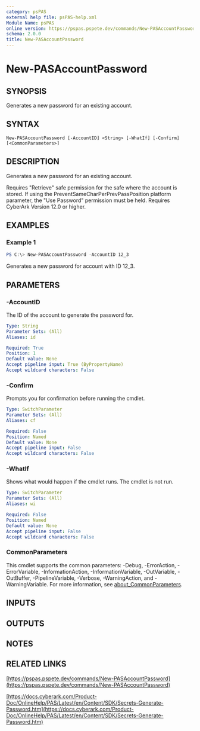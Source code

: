 ```yaml
---
category: psPAS
external help file: psPAS-help.xml
Module Name: psPAS
online version: https://pspas.pspete.dev/commands/New-PASAccountPassword
schema: 2.0.0
title: New-PASAccountPassword
---
```


# New-PASAccountPassword

## SYNOPSIS
Generates a new password for an existing account.

## SYNTAX

```
New-PASAccountPassword [-AccountID] <String> [-WhatIf] [-Confirm] [<CommonParameters>]
```

## DESCRIPTION
Generates a new password for an existing account.

Requires "Retrieve" safe permission for the safe where the account is stored. If using the PreventSameCharPerPrevPassPosition platform parameter, the "Use Password" permission must be held.
Requires CyberArk Version 12.0 or higher.

## EXAMPLES

### Example 1
```powershell
PS C:\> New-PASAccountPassword -AccountID 12_3
```

Generates a new password for account with ID 12_3.

## PARAMETERS

### -AccountID
The ID of the account to generate the password for.

```yaml
Type: String
Parameter Sets: (All)
Aliases: id

Required: True
Position: 1
Default value: None
Accept pipeline input: True (ByPropertyName)
Accept wildcard characters: False
```

### -Confirm
Prompts you for confirmation before running the cmdlet.

```yaml
Type: SwitchParameter
Parameter Sets: (All)
Aliases: cf

Required: False
Position: Named
Default value: None
Accept pipeline input: False
Accept wildcard characters: False
```

### -WhatIf
Shows what would happen if the cmdlet runs. The cmdlet is not run.

```yaml
Type: SwitchParameter
Parameter Sets: (All)
Aliases: wi

Required: False
Position: Named
Default value: None
Accept pipeline input: False
Accept wildcard characters: False
```

### CommonParameters
This cmdlet supports the common parameters: -Debug, -ErrorAction, -ErrorVariable, -InformationAction, -InformationVariable, -OutVariable, -OutBuffer, -PipelineVariable, -Verbose, -WarningAction, and -WarningVariable. For more information, see [about_CommonParameters](http://go.microsoft.com/fwlink/?LinkID=113216).

## INPUTS

## OUTPUTS

## NOTES

## RELATED LINKS

[https://pspas.pspete.dev/commands/New-PASAccountPassword](https://pspas.pspete.dev/commands/New-PASAccountPassword)

[https://docs.cyberark.com/Product-Doc/OnlineHelp/PAS/Latest/en/Content/SDK/Secrets-Generate-Password.htm](https://docs.cyberark.com/Product-Doc/OnlineHelp/PAS/Latest/en/Content/SDK/Secrets-Generate-Password.htm)
